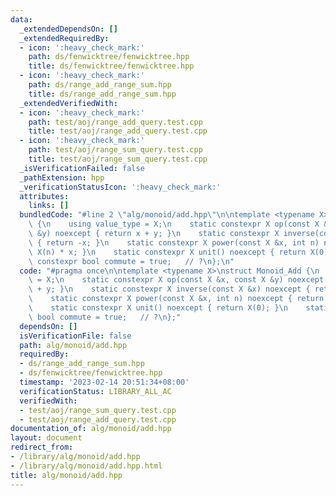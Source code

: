```yaml
---
data:
  _extendedDependsOn: []
  _extendedRequiredBy:
  - icon: ':heavy_check_mark:'
    path: ds/fenwicktree/fenwicktree.hpp
    title: ds/fenwicktree/fenwicktree.hpp
  - icon: ':heavy_check_mark:'
    path: ds/range_add_range_sum.hpp
    title: ds/range_add_range_sum.hpp
  _extendedVerifiedWith:
  - icon: ':heavy_check_mark:'
    path: test/aoj/range_add_query.test.cpp
    title: test/aoj/range_add_query.test.cpp
  - icon: ':heavy_check_mark:'
    path: test/aoj/range_sum_query.test.cpp
    title: test/aoj/range_sum_query.test.cpp
  _isVerificationFailed: false
  _pathExtension: hpp
  _verificationStatusIcon: ':heavy_check_mark:'
  attributes:
    links: []
  bundledCode: "#line 2 \"alg/monoid/add.hpp\"\n\ntemplate <typename X>\nstruct Monoid_Add\
    \ {\n    using value_type = X;\n    static constexpr X op(const X &x, const X\
    \ &y) noexcept { return x + y; }\n    static constexpr X inverse(const X &x) noexcept\
    \ { return -x; }\n    static constexpr X power(const X &x, int n) noexcept { return\
    \ X(n) * x; }\n    static constexpr X unit() noexcept { return X(0); }\n    static\
    \ constexpr bool commute = true;   // ?\n};\n"
  code: "#pragma once\n\ntemplate <typename X>\nstruct Monoid_Add {\n    using value_type\
    \ = X;\n    static constexpr X op(const X &x, const X &y) noexcept { return x\
    \ + y; }\n    static constexpr X inverse(const X &x) noexcept { return -x; }\n\
    \    static constexpr X power(const X &x, int n) noexcept { return X(n) * x; }\n\
    \    static constexpr X unit() noexcept { return X(0); }\n    static constexpr\
    \ bool commute = true;   // ?\n};"
  dependsOn: []
  isVerificationFile: false
  path: alg/monoid/add.hpp
  requiredBy:
  - ds/range_add_range_sum.hpp
  - ds/fenwicktree/fenwicktree.hpp
  timestamp: '2023-02-14 20:51:34+08:00'
  verificationStatus: LIBRARY_ALL_AC
  verifiedWith:
  - test/aoj/range_sum_query.test.cpp
  - test/aoj/range_add_query.test.cpp
documentation_of: alg/monoid/add.hpp
layout: document
redirect_from:
- /library/alg/monoid/add.hpp
- /library/alg/monoid/add.hpp.html
title: alg/monoid/add.hpp
---
```

